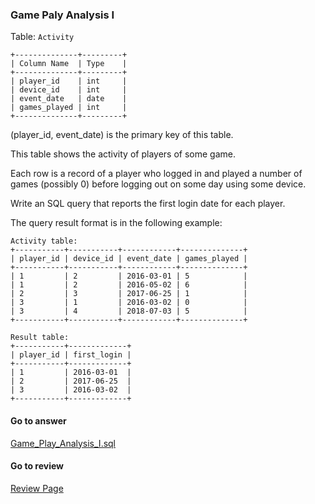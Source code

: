 ### Game Paly Analysis I

Table: `Activity`
```
+--------------+---------+
| Column Name  | Type    |
+--------------+---------+
| player_id    | int     |
| device_id    | int     |
| event_date   | date    |
| games_played | int     |
+--------------+---------+
```

(player_id, event_date) is the primary key of this table.

This table shows the activity of players of some game.

Each row is a record of a player who logged in and played a number of games (possibly 0) before logging out on some day using some device.
 

Write an SQL query that reports the first login date for each player.

The query result format is in the following example:
```
Activity table:
+-----------+-----------+------------+--------------+
| player_id | device_id | event_date | games_played |
+-----------+-----------+------------+--------------+
| 1         | 2         | 2016-03-01 | 5            |
| 1         | 2         | 2016-05-02 | 6            |
| 2         | 3         | 2017-06-25 | 1            |
| 3         | 1         | 2016-03-02 | 0            |
| 3         | 4         | 2018-07-03 | 5            |
+-----------+-----------+------------+--------------+

Result table:
+-----------+-------------+
| player_id | first_login |
+-----------+-------------+
| 1         | 2016-03-01  |
| 2         | 2017-06-25  |
| 3         | 2016-03-02  |
+-----------+-------------+
```


####  Go to answer

[Game_Play_Analysis_I.sql](https://github.com/Kelv1nYu/LeetCode_Practices/blob/master/Code/Game_Play_Analysis_I.sql)

#### Go to review

[Review Page](https://github.com/Kelv1nYu/LeetCode_Practices/blob/master/ReviewPage.md)
